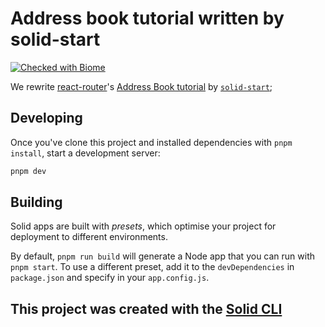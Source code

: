 # Address book tutorial written by solid-start
[![Checked with Biome](https://img.shields.io/badge/Checked_with-Biome-60a5fa?style=flat&logo=biome)](https://biomejs.dev)

We rewrite [react-router](https://github.com/remix-run/react-router)'s [Address Book tutorial](https://reactrouter.com/tutorials/address-book) by [`solid-start`](https://start.solidjs.com);

## Developing

Once you've clone this project and installed dependencies with `pnpm install`, start a development server:

```bash
pnpm dev
```

## Building

Solid apps are built with _presets_, which optimise your project for deployment to different environments.

By default, `pnpm run build` will generate a Node app that you can run with `pnpm start`. To use a different preset, add it to the `devDependencies` in `package.json` and specify in your `app.config.js`.

## This project was created with the [Solid CLI](https://solid-cli.netlify.app)

